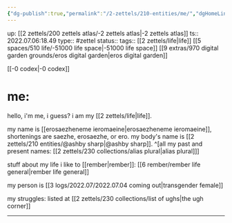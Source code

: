 ```yaml
---
{"dg-publish":true,"permalink":"/2-zettels/210-entities/me/","dgHomeLink":true,"dgPassFrontmatter":false}
---
```


up: [[2 zettels/200 zettels atlas/-2 zettels atlas|-2 zettels atlas]]
ts:: 2022.07.06:18.49
type:: #zettel
status:: 
tags:: [[2 zettels/life|life]] [[5 spaces/510 life/-51000 life space|-51000 life space]] [[9 extras/970 digital garden grounds/eros digital garden|eros digital garden]]

[[-0 codex|-0 codex]]
# me:
hello, i'm me, i guess?
i am my [[2 zettels/life|life]].

my name is [[erosaezheneme ieromaeine|erosaezheneme ieromaeine]], shortenings are saezhe, erosaezhe, or ero.
my body's name is [[2 zettels/210 entities/@ashby sharp|@ashby sharp]]. ^[all my past and present names: [[2 zettels/230 collections/alias plural|alias plural]]]

stuff about my life i like to [[rember|rember]]: [[6 rember/rember life general|rember life general]]

my person is [[3 logs/2022.07/2022.07.04 coming out|transgender female]] 

my struggles: listed at [[2 zettels/230 collections/list of ughs|the ugh corner]]



---